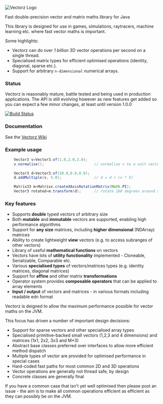 ![Vectorz Logo](https://raw.github.com/wiki/mikera/vectorz/images/vectorz.png)

Fast double-precision vector and matrix maths library for Java

This library is designed for use in games, simulations, raytracers, machine learning etc. 
where fast vector maths is important. 

Some highlights:
 
 - Vectorz can do over *1 billion* 3D vector operations per second on a single thread.
 - Specialised matrix types for efficient optimised operations (identity, diagonal, sparse etc.).
 - Support for arbitrary `n-dimensional` numerical arrays.
 
### Status

Vectorz is reasonably mature, battle tested and being used in production applications. The API is still evolving however as new features get added so you can expect a few minor changes, at least until version 1.0.0

[![Build Status](https://secure.travis-ci.org/mikera/vectorz.png)](http://travis-ci.org/mikera/vectorz)

### Documentation

See the [Vectorz Wiki](https://github.com/mikera/vectorz/wiki)

### Example usage

```Java
    Vector3 v=Vector3.of(1.0,2.0,3.0);		
    v.normalise();                       // normalise v to a unit vector
    		
    Vector3 d=Vector3.of(10.0,0.0,0.0);		
    d.addMultiple(v, 5.0);               // d = d + (v * 5)
    
	Matrix33 m=Matrixx.createXAxisRotationMatrix(Math.PI);
	Vector3 rotated=m.transform(d);      // rotate 180 degrees around x axis	    
```

### Key features

 - Supports **double** typed vectors of arbitrary size
 - Both **mutable** and **immutable** vectors are supported, enabling high performance algorithms
 - Support for **any size** matrices, including **higher dimensional** (NDArray) matrices
 - Ability to create lightweight **view** vectors (e.g. to access subranges of other vectors)
 - Library of useful **mathematical functions** on vectors
 - Vectors have lots of **utility functionality** implemented - Cloneable, Serializable, Comparable etc.
 - Various **specialised types** of vectors/matrices types (e.g. identity matrices, diagonal matrices)
 - Support for **affine** and other matrix **transformations**
 - Operator system provides **composable operators** that can be applied to array elements
 - **Input / output** of vectors and matrices - in various formats including readable edn format

Vectorz is deigned to allow the maximum performance possible for vector maths on the JVM.

This focus has driven a number of important design decisions:

 - Support for sparse vectors and other specialised array types
 - Specialised primitive-backed small vectors (1,2,3 and 4 dimensions) and matrices (1x1, 2x2, 3x3 and M*3)
 - Abstract base classes preferred over interfaces to allow more efficient method dispatch
 - Multiple types of vector are provided for optimised performance in special cases
 - Hard-coded fast paths for most common 2D and 3D operations
 - Vector operations are generally not thread safe, by design
 - Concrete classes are generally final
 
If you have a common case that isn't yet well optimised then please post an issue - the aim is to make all common operations efficient as efficient as they can possibly be on the JVM.
